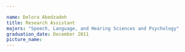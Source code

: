```yaml
---

name: Delora Abedzadeh
title: Research Assistant
majors: "Speech, Language, and Hearing Sciences and Psychology"
graduation_date: December 2011
picture_name: 
---
```

    
    
